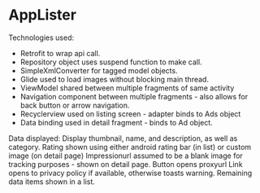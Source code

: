 # AppLister


Technologies used:
- Retrofit to wrap api call.
- Repository object uses suspend function to make call. 
- SimpleXmlConverter for tagged model objects. 
- Glide used to load images without blocking main thread. 
- ViewModel shared between multiple fragments of same activity
- Navigation component between multiple fragments - also allows for back button or arrow navigation. 
- Recyclerview used on listing screen - adapter binds to Ads object 
- Data binding used in detail fragment - binds to Ad object. 

Data displayed:
Display thumbnail, name, and description, as well as category. 
Rating shown using either android rating bar (in list) or custom image (on detail page)
Impressionurl assumed to be a blank image for tracking purposes - shown on detail page. 
Button opens proxyurl
Link opens to privacy policy if available, otherwise toasts warning. 
Remaining data items shown in a list. 


